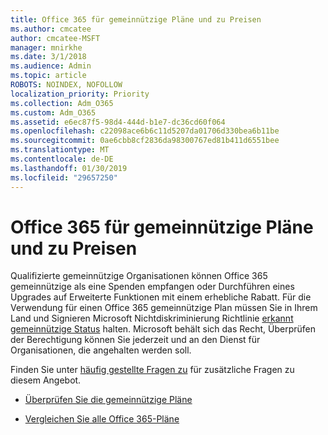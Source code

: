 ```yaml
---
title: Office 365 für gemeinnützige Pläne und zu Preisen
ms.author: cmcatee
author: cmcatee-MSFT
manager: mnirkhe
ms.date: 3/1/2018
ms.audience: Admin
ms.topic: article
ROBOTS: NOINDEX, NOFOLLOW
localization_priority: Priority
ms.collection: Adm_O365
ms.custom: Adm_O365
ms.assetid: e6ec87f5-98d4-444d-b1e7-dc36cd60f064
ms.openlocfilehash: c22098ace6b6c11d5207da01706d330bea6b11be
ms.sourcegitcommit: 0ae6cbb8cf2836da98300767ed81b411d6551bee
ms.translationtype: MT
ms.contentlocale: de-DE
ms.lasthandoff: 01/30/2019
ms.locfileid: "29657250"
---
```

# <a name="office-365-for-nonprofit-plans-and-pricing"></a>Office 365 für gemeinnützige Pläne und zu Preisen

Qualifizierte gemeinnützige Organisationen können Office 365 gemeinnützige als eine Spenden empfangen oder Durchführen eines Upgrades auf Erweiterte Funktionen mit einem erhebliche Rabatt. Für die Verwendung für einen Office 365 gemeinnützige Plan müssen Sie in Ihrem Land und Signieren Microsoft Nichtdiskriminierung Richtlinie [erkannt gemeinnützige Status](https://go.microsoft.com/fwlink/p/?LinkID=330253) halten. Microsoft behält sich das Recht, Überprüfen der Berechtigung können Sie jederzeit und an den Dienst für Organisationen, die angehalten werden soll. 
  
Finden Sie unter [häufig gestellte Fragen zu](https://products.office.com/nonprofit/office-365-nonprofit) für zusätzliche Fragen zu diesem Angebot. 
  
- [Überprüfen Sie die gemeinnützige Pläne](https://products.office.com/nonprofit/office-365-nonprofit-plans-and-pricing?tab=1)
    
- [Vergleichen Sie alle Office 365-Pläne](https://products.office.com/business/compare-more-office-365-for-business-plans)
    

